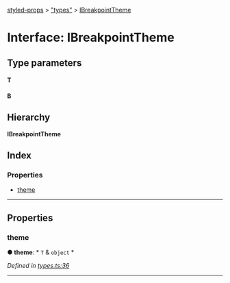 [styled-props](../README.md) > ["types"](../modules/_types_.md) > [IBreakpointTheme](../interfaces/_types_.ibreakpointtheme.md)

# Interface: IBreakpointTheme

## Type parameters
#### T 
#### B 
## Hierarchy

**IBreakpointTheme**

## Index

### Properties

* [theme](_types_.ibreakpointtheme.md#theme)

---

## Properties

<a id="theme"></a>

###  theme

**● theme**: * `T` & `object`
*

*Defined in [types.ts:36](https://github.com/johanneslumpe/styled-props/blob/892c9ca/src/types.ts#L36)*

___

